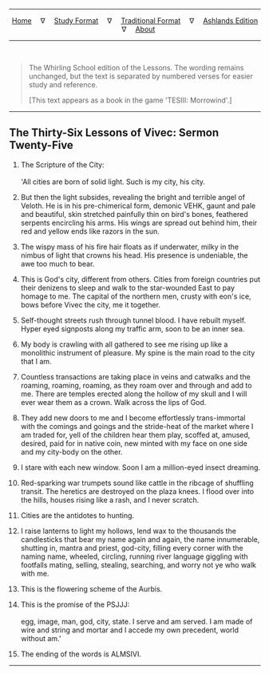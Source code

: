 
---

<!--- Jekyll Page Links -->

<center>
<a href="../../../index.html">Home</a>
&emsp;&nabla;&emsp;
<a href="../../index-study.html">Study Format</a>
&emsp;&nabla;&emsp;
<a href="../../index-traditional.html">Traditional Format</a>
&emsp;&nabla;&emsp;
<a href="../../index-ashlands.html">Ashlands Edition</a>
&emsp;&nabla;&emsp;
<a href="../../../about.html">About</a>
</center>

<!--- Markdown Body Below: -->

---

&emsp;

> The Whirling School edition of the Lessons. The wording remains unchanged, but the text is separated by numbered verses for easier study and reference.
>
> \[This text appears as a book in the game 'TESIII: Morrowind'.\]

---

## The Thirty-Six Lessons of Vivec: Sermon Twenty-Five

1. The Scripture of the City:\
\
'All cities are born of solid light. Such is my city, his city.

2. But then the light subsides, revealing the bright and terrible angel of Veloth. He is in his pre-chimerical form, demonic VEHK, gaunt and pale and beautiful, skin stretched painfully thin on bird's bones, feathered serpents encircling his arms. His wings are spread out behind him, their red and yellow ends like razors in the sun.

3. The wispy mass of his fire hair floats as if underwater, milky in the nimbus of light that crowns his head. His presence is undeniable, the awe too much to bear.

4. This is God's city, different from others. Cities from foreign countries put their denizens to sleep and walk to the star-wounded East to pay homage to me. The capital of the northern men, crusty with eon's ice, bows before Vivec the city, me it together.

5. Self-thought streets rush through tunnel blood. I have rebuilt myself. Hyper eyed signposts along my traffic arm, soon to be an inner sea.

6. My body is crawling with all gathered to see me rising up like a monolithic instrument of pleasure. My spine is the main road to the city that I am.

7. Countless transactions are taking place in veins and catwalks and the roaming, roaming, roaming, as they roam over and through and add to me. There are temples erected along the hollow of my skull and I will ever wear them as a crown. Walk across the lips of God.

8. They add new doors to me and I become effortlessly trans-immortal with the comings and goings and the stride-heat of the market where I am traded for, yell of the children hear them play, scoffed at, amused, desired, paid for in native coin, new minted with my face on one side and my city-body on the other.

9. I stare with each new window. Soon I am a million-eyed insect dreaming.

10. Red-sparking war trumpets sound like cattle in the ribcage of shuffling transit. The heretics are destroyed on the plaza knees. I flood over into the hills, houses rising like a rash, and I never scratch.

11. Cities are the antidotes to hunting.

12. I raise lanterns to light my hollows, lend wax to the thousands the candlesticks that bear my name again and again, the name innumerable, shutting in, mantra and priest, god-city, filling every corner with the naming name, wheeled, circling, running river language giggling with footfalls mating, selling, stealing, searching, and worry not ye who walk with me.

13. This is the flowering scheme of the Aurbis.

14. This is the promise of the PSJJJ:\
\
egg, image, man, god, city, state. I serve and am served. I am made of wire and string and mortar and I accede my own precedent, world without am.'

15. The ending of the words is ALMSIVI.

---
